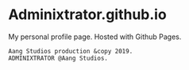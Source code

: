 # Adminixtrator.github.io

My personal profile page. Hosted with Github Pages.

    Aang Studios production &copy 2019. 
    ADMINIXTRATOR @Aang Studios.